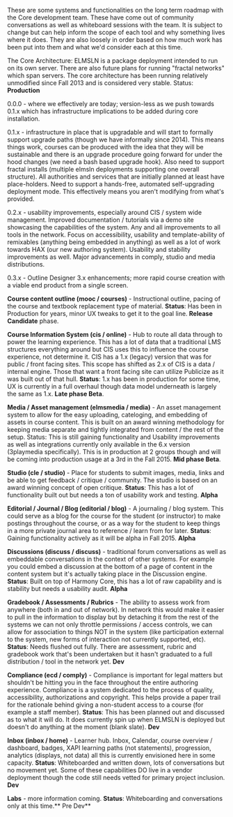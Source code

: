 These are some systems and functionalities on the long term roadmap with the Core development team. These have come out of community conversations as well as whiteboard sessions with the team. It is subject to change but can help inform the scope of each tool and why something lives where it does. They are also loosely in order based on how much work has been put into them and what we'd consider each at this time.

The Core Architecture: ELMSLN is a package deployment intended to run on its own server. There are also future plans for running "fractal networks" which span servers. The core architecture has been running relatively unmodified since Fall 2013 and is considered very stable. Status: **Production**

0.0.0 - where we effectively are today; version-less as we push towards 0.1.x which has infrastructure implications to be added during core installation.

0.1.x - infrastructure in place that is upgradable and will start to formally support upgrade paths (though we have informally since 2014). This means things work, courses can be produced with the idea that they will be sustainable and there is an upgrade procedure going forward for under the hood changes (we need a bash based upgrade hook). Also need to support fractal installs (multiple elmsln deployments supporting one overall structure). All authorities and services that are initially planned at least have place-holders. Need to support a hands-free, automated self-upgrading deployment mode. This effectively means you aren't modifying from what's provided.

0.2.x - usability improvements, especially around CIS / system wide management. Improved documentation / tutorials via a demo site showcasing the capabilities of the system. Any and all improvements to all tools in the network. Focus on accessibility, usability and template-ability of remixables (anything being embedded in anything) as well as a lot of work towards HAX (our new authoring system). Usability and stability improvements as well. Major advancements in comply, studio and media distributions.

0.3.x - Outline Designer 3.x enhancements; more rapid course creation with a viable end product from a single screen.

**Course content outline (mooc / courses)** - Instructional outline, pacing of the course and textbook replacement type of material.
**Status**: Has been in Production for years, minor UX tweaks to get it to the goal line. **Release Candidate** phase.

**Course Information System (cis / online)** - Hub to route all data through to power the learning experience. This has a lot of data that a traditional LMS structures everything around but CIS uses this to influence the course experience, not determine it. CIS has a 1.x (legacy) version that was for public / front facing sites. This scope has shifted as 2.x of CIS is a data / internal engine. Those that want a front facing site can utilize Publicize as it was built out of that hull.
**Status**: 1.x has been in production for some time, UX is currently in a full overhaul though data model underneath is largely the same as 1.x. **Late phase Beta**.

**Media / Asset management (elmsmedia / media)** - An asset management system to allow for the easy uploading, cateloging, and embedding of assets in course content. This is built on an award winning methodology for keeping media separate and tightly integrated from content / the rest of the setup.
Status: This is still gaining functionality and Usability improvements as well as integrations currently only available in the 6.x version (3playmedia specifically). This is in production at 2 groups though and will be coming into production usage at a 3rd in the Fall 2015. **Mid phase Beta**.

**Studio (cle / studio)** - Place for students to submit images, media, links and be able to get feedback / critique / community. The studio is based on an award winning concept of open critique.
**Status**: This has a lot of functionality built out but needs a ton of usability work and testing. **Alpha**

**Editorial / Journal / Blog (editorial / blog)** - A journaling / blog system. This could serve as a blog for the course for the student (or instructor) to make postings throughout the course, or as a way for the student to keep things in a more private journal area to reference / learn from for later.
**Status**: Gaining functionality actively as it will be alpha in Fall 2015. **Alpha**

**Discussions (discuss / discuss)** - traditional forum conversations as well as embeddable conversations in the context of other systems. For example you could embed a discussion at the bottom of a page of content in the content system but it's actually taking place in the Discussion engine.
**Status**: Built on top of Harmony Core, this has a lot of raw capability and is stability but needs a usability audit. **Alpha**

**Gradebook / Assessments / Rubrics** - The ability to assess work from anywhere (both in and out of network). In network this would make it easier to pull in the information to display but by detaching it from the rest of the systems we can not only throttle permissions / access controls, we can allow for association to things NOT in the system (like participation external to the system, new forms of interaction not currently supported, etc).
**Status**: Needs flushed out fully. There are assessment, rubric and gradebook work that's been undertaken but it hasn't graduated to a full distribution / tool in the network yet. **Dev**

**Compliance (ecd / comply)** - Compliance is important for legal matters but shouldn't be hitting you in the face throughout the entire authoring experience. Compliance is a system dedicated to the process of quality, accessibility, authorizations and copyright. This helps provide a paper trail for the rationale behind giving a non-student access to a course (for example a staff member).
**Status**: This has been planned out and discussed as to what it will do. It does currently spin up when ELMSLN is deployed but doesn't do anything at the moment (blank slate). **Dev**

**Inbox (inbox / home)** - Learner hub. Inbox, Calendar, course overview / dashboard, badges, XAPI learning paths (not statements), progression, analytics (displays, not data) all this is currently envisioned here in some capacity.
**Status**: Whiteboarded and written down, lots of conversations but no movement yet. Some of these capabilities DO live in a vendor deployment though the code still needs vetted for primary project inclusion. **Dev**

**Labs** - more information coming.
**Status**: Whiteboarding and conversations only at this time.** Pre Dev**